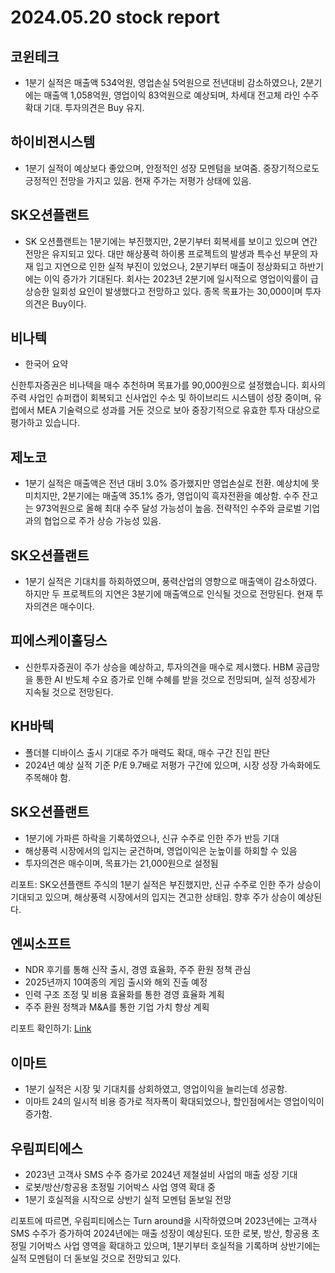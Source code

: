 # 2024.05.20 stock report
## 코윈테크
- 1분기 실적은 매출액 534억원, 영업손실 5억원으로 전년대비 감소하였으나, 2분기에는 매출액 1,058억원, 영업이익 83억원으로 예상되며, 차세대 전고체 라인 수주 확대 기대. 투자의견은 Buy 유지.
## 하이비젼시스템
- 1분기 실적이 예상보다 좋았으며, 안정적인 성장 모멘텀을 보여줌. 중장기적으로도 긍정적인 전망을 가지고 있음. 현재 주가는 저평가 상태에 있음.
## SK오션플랜트
- SK 오션플랜트는 1분기에는 부진했지만, 2분기부터 회복세를 보이고 있으며 연간 전망은 유지되고 있다. 대만 해상풍력 하이롱 프로젝트의 발생과 특수선 부문의 자재 입고 지연으로 인한 실적 부진이 있었으나, 2분기부터 매출이 정상화되고 하반기에는 이익 증가가 기대된다. 회사는 2023년 2분기에 일시적으로 영업이익률이 급상승한 일회성 요인이 발생했다고 전망하고 있다. 종목 목표가는 30,000이며 투자의견은 Buy이다.
## 비나텍
- 한국어 요약

신한투자증권은 비나텍을 매수 추천하며 목표가를 90,000원으로 설정했습니다. 회사의 주력 사업인 슈퍼캡이 회복되고 신사업인 수소 및 하이브리드 시스템이 성장 중이며, 유럽에서 MEA 기술력으로 성과를 거둔 것으로 보아 중장기적으로 유효한 투자 대상으로 평가하고 있습니다.
## 제노코
- 1분기 실적은 매출액은 전년 대비 3.0% 증가했지만 영업손실로 전환. 예상치에 못 미치지만, 2분기에는 매출액 35.1% 증가, 영업이익 흑자전환을 예상함. 수주 잔고는 973억원으로 올해 최대 수주 달성 가능성이 높음. 전략적인 수주와 글로벌 기업과의 협업으로 주가 상승 가능성 있음.
## SK오션플랜트
- 1분기 실적은 기대치를 하회하였으며, 풍력산업의 영향으로 매출액이 감소하였다. 하지만 두 프로젝트의 지연은 3분기에 매출액으로 인식될 것으로 전망된다. 현재 투자의견은 매수이다.
## 피에스케이홀딩스
- 신한투자증권이 주가 상승을 예상하고, 투자의견을 매수로 제시했다. HBM 공급망을 통한 AI 반도체 수요 증가로 인해 수혜를 받을 것으로 전망되며, 실적 성장세가 지속될 것으로 전망된다.
## KH바텍
- 폴더블 디바이스 출시 기대로 주가 매력도 확대, 매수 구간 진입 판단
- 2024년 예상 실적 기준 P/E 9.7배로 저평가 구간에 있으며, 시장 성장 가속화에도 주목해야 함.
## SK오션플랜트
- 1분기에 가파른 하락을 기록하였으나, 신규 수주로 인한 주가 반등 기대
- 해상풍력 시장에서의 입지는 굳건하며, 영업이익은 눈높이를 하회할 수 있음
- 투자의견은 매수이며, 목표가는 21,000원으로 설정됨

리포트: SK오션플랜트 주식의 1분기 실적은 부진했지만, 신규 수주로 인한 주가 상승이 기대되고 있으며, 해상풍력 시장에서의 입지는 견고한 상태임. 향후 주가 상승이 예상된다.
## 엔씨소프트
- NDR 후기를 통해 신작 출시, 경영 효율화, 주주 환원 정책 관심
- 2025년까지 10여종의 게임 출시와 해외 진출 예정
- 인력 구조 조정 및 비용 효율화를 통한 경영 효율화 계획
- 주주 환원 정책과 M&A를 통한 기업 가치 향상 계획

리포트 확인하기: [Link](20240516075956873_ko.pdf)
## 이마트
- 1분기 실적은 시장 및 기대치를 상회하였고, 영업이익을 늘리는데 성공함.
- 이마트 24의 일시적 비용 증가로 적자폭이 확대되었으나, 할인점에서는 영업이익이 증가함.
## 우림피티에스
- 2023년 고객사 SMS 수주 증가로 2024년 제철설비 사업의 매출 성장 기대
- 로봇/방산/항공용 초정밀 기어박스 사업 영역 확대 중
- 1분기 호실적을 시작으로 상반기 실적 모멘텀 돋보일 전망

리포트에 따르면, 우림피티에스는 Turn around을 시작하였으며 2023년에는 고객사 SMS 수주가 증가하여 2024년에는 매출 성장이 예상된다. 또한 로봇, 방산, 항공용 초정밀 기어박스 사업 영역을 확대하고 있으며, 1분기부터 호실적을 기록하며 상반기에는 실적 모멘텀이 더 돋보일 것으로 전망되고 있다.